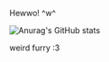 Hewwo! ^w^

![Anurag's GitHub stats](https://github-readme-stats.vercel.app/api?username=OIympian&theme=dark&show_icons=true)

weird furry :3
